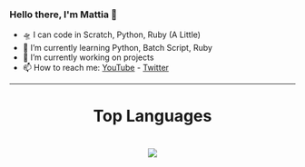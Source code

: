 ### Hello there, I'm Mattia 👋

- 🛸 I can code in Scratch, Python, Ruby (A Little)
- 🌱 I’m currently learning Python, Batch Script, Ruby
- 🔭 I’m currently working on projects
- 📫 How to reach me: [YouTube](https://www.youtube.com/channel/UCohKir-O0ZqYlfwywLaIKpw) - [Twitter](https://twitter.com/etimologyyy)

---

<h1 align="center">Top Languages<h1>

<p align="center">
  <img src="https://github-readme-stats.vercel.app/api/top-langs/?username=etimology&layout=compact">
</p>
